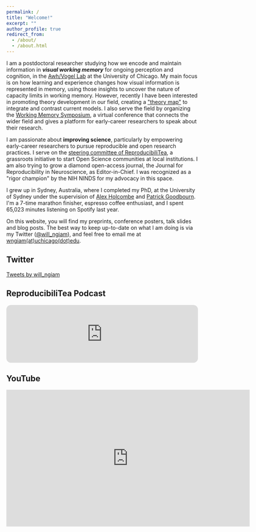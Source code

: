 ```yaml
---
permalink: /
title: "Welcome!"
excerpt: ""
author_profile: true
redirect_from: 
  - /about/
  - /about.html
---
```


I am a postdoctoral researcher studying how we encode and maintain information in **_visual working memory_** for ongoing perception and cognition, in the <a href="https://awhvogellab.com" target="_blank">Awh/Vogel Lab</a> at the University of Chicago. My main focus is on how learning and experience changes how visual information is represented in memory, using those insights to uncover the nature of capacity limits in working memory. However, recently I have been interested in promoting theory development in our field, creating a <a href="https://williamngiam.github.io/publication/2023_theory_map">"theory map"</a> to integrate and contrast current models. I also serve the field by organizing the <a href="https://wmsymposium.org">Working Memory Symposium</a>, a virtual conference that connects the wider field and gives a platform for early-career researchers to speak about their research.

I am passionate about **improving science**, particularly by empowering early-career researchers to pursue reproducible and open research practices. I serve on the <a href="https://reproducibilitea.org/jc/2021/01/28/a-new-year,-a-new-reproducibilitea-steering-committee" target="_blank"> steering committee of ReproducibiliTea</a>, a grassroots initiative to start Open Science communities at local institutions. I am also trying to grow a diamond open-access journal, the Journal for Reproducibility in Neuroscience, as Editor-in-Chief. I was recognized as a "rigor champion" by the NIH NINDS for my advocacy in this space.

I grew up in Sydney, Australia, where I completed my PhD, at the University of Sydney under the supervision of <a href="http://www.openwetware.org/wiki/Holcombe" target="_blank">Alex Holcombe</a> and <a href="https://psychologicalsciences.unimelb.edu.au/research/msps-research-groups/gbb/gbb-lab" target="_blank">Patrick Goodbourn</a>. I'm a 7-time marathon finisher, espresso coffee enthusiast, and I spent 65,023 minutes listening on Spotify last year.

On this website, you will find my preprints, conference posters, talk slides and blog posts. The best way to keep up-to-date on what I am doing is via my Twitter (<a href="https://www.twitter.com/will_ngiam" target = "_blank">@will_ngiam</a>), and feel free to email me at <a href="mailto:wngiam@uchicago.edu">wngiam(at)uchicago(dot)edu</a>.

## Twitter

<a class="twitter-timeline" data-width="100%" data-height="360" data-theme="light" href="https://twitter.com/will_ngiam?ref_src=twsrc%5Etfw">Tweets by will_ngiam</a> <script async src="https://platform.twitter.com/widgets.js" charset="utf-8"></script>

## ReproducibiliTea Podcast

<iframe style="border-radius:12px" src="https://open.spotify.com/embed/episode/2GJINNCIydCMldGdP02dII?utm_source=generator" width="100%" height="152" frameBorder="0" allowfullscreen="" allow="autoplay; clipboard-write; encrypted-media; fullscreen; picture-in-picture" loading="lazy"></iframe>

## YouTube

<div style="width:640px;height:360px">
<iframe width="640px" height="360px" src="https://www.youtube.com/embed/videoseries?list=PLvEVmzy7-Q_3PeZG_XDmalVO3lFXtjbtk" frameborder="0" allow="accelerometer; autoplay; encrypted-media; gyroscope; picture-in-picture" allowfullscreen></iframe>
</div>